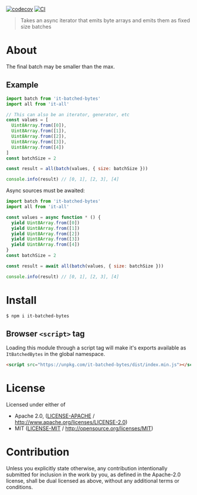 [![codecov](https://img.shields.io/codecov/c/github/achingbrain/it.svg?style=flat-square)](https://codecov.io/gh/achingbrain/it)
[![CI](https://img.shields.io/github/actions/workflow/status/achingbrain/it/js-test-and-release.yml?branch=master\&style=flat-square)](https://github.com/achingbrain/it/actions/workflows/js-test-and-release.yml?query=branch%3Amaster)

> Takes an async iterator that emits byte arrays and emits them as fixed size batches

# About

The final batch may be smaller than the max.

## Example

```javascript
import batch from 'it-batched-bytes'
import all from 'it-all'

// This can also be an iterator, generator, etc
const values = [
  Uint8Array.from([0]),
  Uint8Array.from([1]),
  Uint8Array.from([2]),
  Uint8Array.from([3]),
  Uint8Array.from([4])
]
const batchSize = 2

const result = all(batch(values, { size: batchSize }))

console.info(result) // [0, 1], [2, 3], [4]
```

Async sources must be awaited:

```javascript
import batch from 'it-batched-bytes'
import all from 'it-all'

const values = async function * () {
  yield Uint8Array.from([0])
  yield Uint8Array.from([1])
  yield Uint8Array.from([2])
  yield Uint8Array.from([3])
  yield Uint8Array.from([4])
}
const batchSize = 2

const result = await all(batch(values, { size: batchSize }))

console.info(result) // [0, 1], [2, 3], [4]
```

# Install

```console
$ npm i it-batched-bytes
```

## Browser `<script>` tag

Loading this module through a script tag will make it's exports available as `ItBatchedBytes` in the global namespace.

```html
<script src="https://unpkg.com/it-batched-bytes/dist/index.min.js"></script>
```

# License

Licensed under either of

- Apache 2.0, ([LICENSE-APACHE](LICENSE-APACHE) / <http://www.apache.org/licenses/LICENSE-2.0>)
- MIT ([LICENSE-MIT](LICENSE-MIT) / <http://opensource.org/licenses/MIT>)

# Contribution

Unless you explicitly state otherwise, any contribution intentionally submitted for inclusion in the work by you, as defined in the Apache-2.0 license, shall be dual licensed as above, without any additional terms or conditions.
